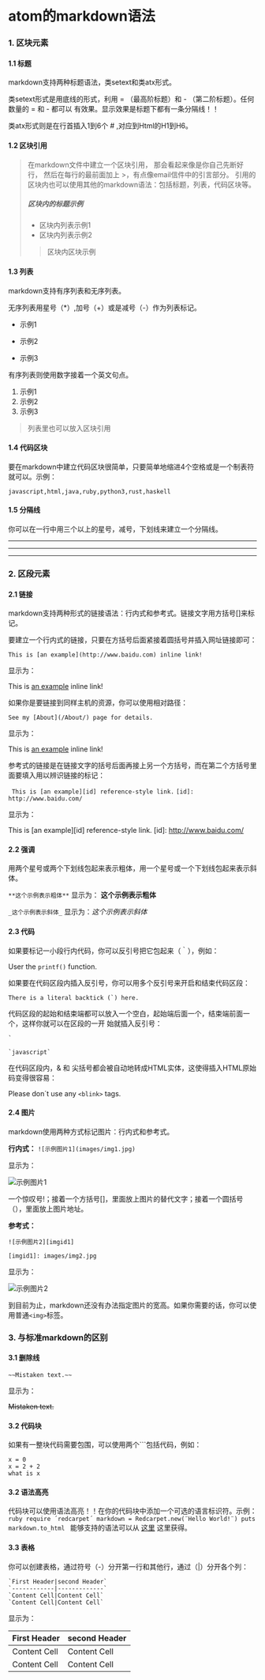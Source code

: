 atom的markdown语法
===================
### 1. 区块元素
#### 1.1 标题
markdown支持两种标题语法，类setext和类atx形式。

类setext形式是用底线的形式，利用 = （最高阶标题）和 - （第二阶标题）。任何数量的 = 和 - 都可以
有效果。显示效果是标题下都有一条分隔线！！

类atx形式则是在行首插入1到6个 # ,对应到Html的H1到H6。

#### 1.2 区块引用
>在markdown文件中建立一个区块引用，
>那会看起来像是你自己先断好行，
>然后在每行的最前面加上 >，有点像email信件中的引言部分。
>引用的区块内也可以使用其他的markdown语法：包括标题，列表，代码区块等。
>##### 区块内的标题示例
>+ 区块内列表示例1
>+ 区块内列表示例2
>> 区块内区块示例

#### 1.3 列表
markdown支持有序列表和无序列表。

无序列表用星号（*）,加号（+）或是减号（-）作为列表标记。
* 示例1
+ 示例2
- 示例3

有序列表则使用数字接着一个英文句点。
1. 示例1
2. 示例2
3. 示例3
> 列表里也可以放入区块引用

#### 1.4 代码区块
要在markdown中建立代码区块很简单，只要简单地缩进4个空格或是一个制表符就可以。示例：

    javascript,html,java,ruby,python3,rust,haskell

#### 1.5 分隔线
你可以在一行中用三个以上的星号，减号，下划线来建立一个分隔线。
***

---

___
### 2. 区段元素
#### 2.1 链接
markdown支持两种形式的链接语法：行内式和参考式。链接文字用方括号[]来标记。

要建立一个行内式的链接，只要在方括号后面紧接着圆括号并插入网址链接即可：

`This is [an example](http://www.baidu.com) inline link!`

显示为：

This is [an example](http://www.baidu.com) inline link!

如果你是要链接到同样主机的资源，你可以使用相对路径：

`See my [About](/About/) page for details.`

显示为：

This is [an example](http://www.baidu.com) inline link!

参考式的链接是在链接文字的括号后面再接上另一个方括号，而在第二个方括号里面要填入用以辨识链接的标记：

` This is [an example][id] reference-style link.`
` [id]: http://www.baidu.com/ `

显示为：

This is [an example][id] reference-style link.
[id]: http://www.baidu.com/

#### 2.2 强调
用两个星号或两个下划线包起来表示粗体，用一个星号或一个下划线包起来表示斜体。

`**这个示例表示粗体**` 显示为： **这个示例表示粗体**

`_这个示例表示斜体_` 显示为：_这个示例表示斜体_

#### 2.3 代码
如果要标记一小段行内代码，你可以反引号把它包起来（｀），例如：

User the `printf()` function.

如果要在代码区段内插入反引号，你可以用多个反引号来开启和结束代码区段：

``There is a literal backtick (`) here.``

代码区段的起始和结束端都可以放入一个空白，起始端后面一个，结束端前面一个，这样你就可以在区段的一开
始就插入反引号：

`` ` ``

`` `javascript` ``

在代码区段内，& 和 尖括号都会被自动地转成HTML实体，这使得插入HTML原始码变得很容易：

Please don´t use any `<blink>` tags.

#### 2.4 图片
markdown使用两种方式标记图片：行内式和参考式。

**行内式：**
`![示例图片1](images/img1.jpg)`

显示为：

![示例图片1](images/img1.jpg)

一个惊叹号!；接着一个方括号[]，里面放上图片的替代文字；接着一个圆括号（），里面放上图片地址。

**参考式：**

`![示例图片2][imgid1]`

`[imgid1]: images/img2.jpg`

显示为：

![示例图片2][imgid1]

[imgid1]: images/img2.jpg

到目前为止，markdown还没有办法指定图片的宽高。如果你需要的话，你可以使用普通`<img>`标签。

### 3. 与标准markdown的区别
#### 3.1 删除线
` ~~Mistaken text.~~ `

显示为：

~~Mistaken text.~~

#### 3.2 代码块
如果有一整块代码需要包围，可以使用两个```包括代码，例如：

```
x = 0
x = 2 + 2
what is x
```

#### 3.2 语法高亮
代码块可以使用语法高亮！！在你的代码块中添加一个可选的语言标识符。示例：
    ```ruby
    require ´redcarpet´
    markdown = Redcarpet.new(¨Hello World!¨)
    puts markdown.to_html
    ```
能够支持的语法可以从 [这里](https://github.com/github/linguist/blob/master/lib/linguist/languages.yml) 这里获得。

#### 3.3 表格
你可以创建表格，通过符号（-）分开第一行和其他行，通过（|）分开各个列：

    `First Header|second Header`
    `------------|-------------`
    `Content Cell|Content Cell`
    `Content Cell|Content Cell`

显示为：

First Header|second Header
------------|-------------
Content Cell|Content Cell
Content Cell|Content Cell
